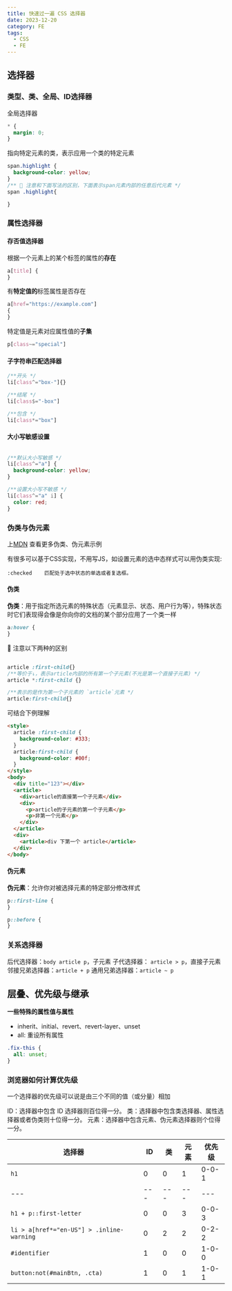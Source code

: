 ```yaml
---
title: 快速过一遍 CSS 选择器
date: 2023-12-20
category: FE
tags:
  - CSS
  - FE
---
```


<!-- more -->

## 选择器

### 类型、类、全局、ID选择器

全局选择器

```css
* {
  margin: 0;
}
```

指向特定元素的类，表示应用一个类的特定元素
```css
span.highlight {
  background-color: yellow;
}
/** 📢 注意和下面写法的区别，下面表示span元素内部的任意后代元素 */
span .highlight{

}
```

### 属性选择器

#### 存否值选择器

根据一个元素上的某个标签的属性的**存在**

```css
a[title] {
}
```

有**特定值的**标签属性是否存在

```css
a[href="https://example.com"]
{
}
```

特定值是元素对应属性值的**子集**

```css
p[class~="special"]
```

#### 子字符串匹配选择器

```css
/**开头 */
li[class^="box-"]{}

/**结尾 */
li[class$="-box"]

/**包含 */
li[class*="box"]

```
#### 大小写敏感设置

```css

/**默认大小写敏感 */
li[class^="a"] {
  background-color: yellow;
}

/**设置大小写不敏感 */
li[class^="a" i] {
  color: red;
}
```


### 伪类与伪元素

上[MDN](https://developer.mozilla.org/zh-CN/docs/Learn/CSS/Building_blocks/Selectors/Pseudo-classes_and_pseudo-elements) 查看更多伪类、伪元素示例

有很多可以基于CSS实现，不用写JS，如设置元素的选中态样式可以用伪类实现:
```
:checked	匹配处于选中状态的单选或者复选框。
```

#### 伪类

**伪类**：用于指定所选元素的特殊状态（元素显示、状态、用户行为等），特殊状态时它们表现得会像是你向你的文档的某个部分应用了一个类一样

```css
a:hover {
}
```

📢 注意以下两种的区别
```css

article :first-child{}
/**等价于↓，表示article内部的所有第一个子元素(不光是第一个直接子元素) */
article *:first-child {}

/**表示的是作为第一个子元素的 `article`元素 */
article:first-child{}
```

可结合下例理解

```html
<style>
  article :first-child {
    background-color: #333;
  }
  article:first-child {
    background-color: #00f;
  }
</style>
<body>
  <div title="123"></div>
  <article>
    <div>article的直接第一个子元素</div>
    <div>
      <p>article的子元素的第一个子元素</p>
      <p>非第一个元素</p>
    </div>
  </article>
  <div>
    <article>div 下第一个 article</article>
  </div>
</body>
```

#### 伪元素


**伪元素**：允许你对被选择元素的特定部分修改样式
```css
p::first-line {
}

p::before {
}
```


### 关系选择器

后代选择器：`body article p`，子元素
子代选择器： `article > p`，直接子元素
邻接兄弟选择器：`article + p`
通用兄弟选择器：`article ~ p`

## 层叠、优先级与继承

**一些特殊的属性值与属性**

- inherit、initial、revert、revert-layer、unset
- all: 重设所有属性

```css
.fix-this {
  all: unset;
}
```

### 浏览器如何计算优先级

一个选择器的优先级可以说是由三个不同的值（或分量）相加

ID：选择器中包含 ID 选择器则百位得一分。
类：选择器中包含类选择器、属性选择器或者伪类则十位得一分。
元素：选择器中包含元素、伪元素选择器则个位得一分。

<!-- 为什么是优先级是这个值 -->

| 选择器                                    | ID  | 类  | 元素 | 优先级 |
| ----------------------------------------- | --- | --- | ---- | ------ |
| `h1`                                      | 0   | 0   | 1    | 0-0-1  |
| ---                                       | --- | --- | ---  | ---    |
| `h1 + p::first-letter`                    | 0   | 0   | 3    | 0-0-3  |
| `li > a[href*="en-US"] > .inline-warning` | 0   | 2   | 2    | 0-2-2  |
| `#identifier`                             | 1   | 0   | 0    | 1-0-0  |
| `button:not(#mainBtn, .cta)`              | 1   | 0   | 1    | 1-0-1  |

<!-- 层叠层，先放一放：https://developer.mozilla.org/zh-CN/docs/Learn/CSS/Building_blocks/Cascade_layers -->

